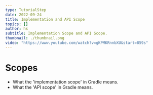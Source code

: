 ```yaml
---
type: TutorialStep
date: 2022-09-24
title: Implementation and API Scope
topics: []
author: hs
subtitle: Implementation Scope and API Scope.
thumbnail: ./thumbnail.png
video: "https://www.youtube.com/watch?v=gKPMKRnnbXU&start=859s"
---
```


# Scopes

- What the 'implementation scope' in Gradle means.
- What the 'API scope' in Gradle means.
